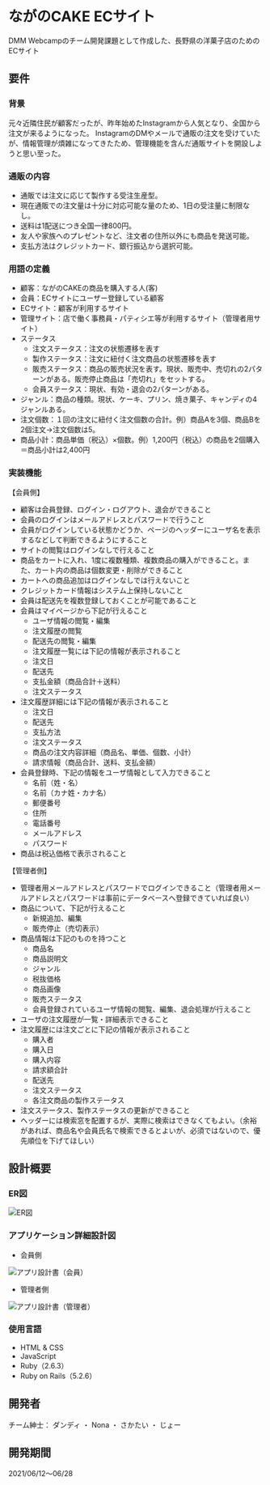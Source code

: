 # ながのCAKE ECサイト

DMM Webcampのチーム開発課題として作成した、長野県の洋菓子店のためのECサイト


## 要件

### 背景
元々近隣住民が顧客だったが、昨年始めたInstagramから人気となり、全国から注文が来るようになった。 InstagramのDMやメールで通販の注文を受けていたが、情報管理が煩雑になってきたため、管理機能を含んだ通販サイトを開設しようと思い至った。

### 通販の内容
* 通販では注文に応じて製作する受注生産型。
* 現在通販での注文量は十分に対応可能な量のため、1日の受注量に制限なし。
* 送料は1配送につき全国一律800円。
* 友人や家族へのプレゼントなど、注文者の住所以外にも商品を発送可能。
* 支払方法はクレジットカード、銀行振込から選択可能。

### 用語の定義
* 顧客：ながのCAKEの商品を購入する人(客)
* 会員：ECサイトにユーザー登録している顧客
* ECサイト：顧客が利用するサイト
* 管理サイト：店で働く事務員・パティシエ等が利用するサイト（管理者用サイト）
* ステータス
  * 注文ステータス：注文の状態遷移を表す
  * 製作ステータス：注文に紐付く注文商品の状態遷移を表す
  * 販売ステータス：商品の販売状況を表す。現状、販売中、売切れの2パターンがある。販売停止商品は「売切れ」をセットする。
  * 会員ステータス：現状、有効・退会の2パターンがある。
* ジャンル：商品の種類。現状、ケーキ、プリン、焼き菓子、キャンディの4ジャンルある。
* 注文個数：１回の注文に紐付く注文個数の合計。例）商品Aを3個、商品Bを2個注文→注文個数は5。
* 商品小計：商品単価（税込）×個数。例）1,200円（税込）の商品を2個購入＝商品小計は2,400円

### 実装機能
【会員側】
* 顧客は会員登録、ログイン・ログアウト、退会ができること
* 会員のログインはメールアドレスとパスワードで行うこと
* 会員がログインしている状態かどうか、ページのヘッダーにユーザ名を表示するなどして判断できるようにすること
* サイトの閲覧はログインなしで行えること
* 商品をカートに入れ、1度に複数種類、複数商品の購入ができること。また、カート内の商品は個数変更・削除ができること
* カートへの商品追加はログインなしでは行えないこと
* クレジットカード情報はシステム上保持しないこと
* 会員は配送先を複数登録しておくことが可能であること
* 会員はマイページから下記が行えること
  * ユーザ情報の閲覧・編集
  * 注文履歴の閲覧
  * 配送先の閲覧・編集
  * 注文履歴一覧には下記の情報が表示されること
  * 注文日
  * 配送先
  * 支払金額（商品合計＋送料）
  * 注文ステータス
* 注文履歴詳細には下記の情報が表示されること
  * 注文日
  * 配送先
  * 支払方法
  * 注文ステータス
  * 商品の注文内容詳細（商品名、単価、個数、小計）
  * 請求情報（商品合計、送料、支払金額）
* 会員登録時、下記の情報をユーザ情報として入力できること
  * 名前（姓・名）
  * 名前（カナ姓・カナ名）
  * 郵便番号
  * 住所
  * 電話番号
  * メールアドレス
  * パスワード
* 商品は税込価格で表示されること

【管理者側】
* 管理者用メールアドレスとパスワードでログインできること（管理者用メールアドレスとパスワードは事前にデータベースへ登録できていれば良い）
* 商品について、下記が行えること
  * 新規追加、編集
  * 販売停止（売切表示）
* 商品情報は下記のものを持つこと
  * 商品名
  * 商品説明文
  * ジャンル
  * 税抜価格
  * 商品画像
  * 販売ステータス
  * 会員登録されているユーザ情報の閲覧、編集、退会処理が行えること
* ユーザの注文履歴が一覧・詳細表示できること
* 注文履歴には注文ごとに下記の情報が表示されること
  * 購入者
  * 購入日
  * 購入内容
  * 請求額合計
  * 配送先
  * 注文ステータス
  * 各注文商品の製作ステータス
* 注文ステータス、製作ステータスの更新ができること
* ヘッダーには検索窓を配置するが、実際に検索はできなくてもよい。（余裕があれば、商品名や会員氏名で検索できるとよいが、必須ではないので、優先順位を下げてほしい）


## 設計概要

### ER図


![ER図](https://user-images.githubusercontent.com/81369773/122745471-fffa9500-d2c3-11eb-84c3-f26f1e3d4632.png)


### アプリケーション詳細設計図
* 会員側

![アプリ設計書（会員）](https://user-images.githubusercontent.com/81369773/122743636-1e5f9100-d2c2-11eb-824e-e3e21f89286e.png)


* 管理者側

![アプリ設計書（管理者）](https://user-images.githubusercontent.com/81369773/122743492-fe2fd200-d2c1-11eb-95cd-e256a8227b6d.png)


### 使用言語
* HTML & CSS
* JavaScript
* Ruby（2.6.3）
* Ruby on Rails（5.2.6）


## 開発者
チーム紳士： ダンディ ・ Nona ・ さかたい ・ じょー


## 開発期間
2021/06/12〜06/28
